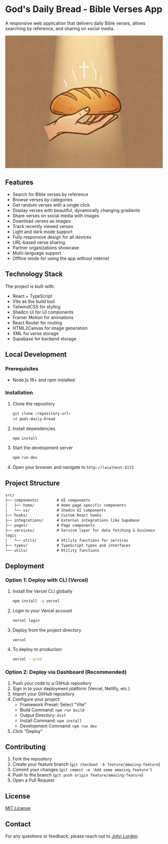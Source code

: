 
# God's Daily Bread - Bible Verses App

A responsive web application that delivers daily Bible verses, allows searching by reference, and sharing on social media.

![Bible Verses App Screenshot](./public/ogimage.jpg)

## Features

- Search for Bible verses by reference
- Browse verses by categories
- Get random verses with a single click
- Display verses with beautiful, dynamically changing gradients
- Share verses on social media with images
- Download verses as images
- Track recently viewed verses
- Light and dark mode support
- Fully responsive design for all devices
- URL-based verse sharing
- Partner organizations showcase
- Multi-language support
- Offline mode for using the app without internet

## Technology Stack

The project is built with:
- React + TypeScript
- Vite as the build tool
- TailwindCSS for styling
- Shadcn UI for UI components
- Framer Motion for animations
- React Router for routing
- HTML2Canvas for image generation
- XML for verse storage
- Supabase for backend storage

## Local Development

### Prerequisites

- Node.js 16+ and npm installed

### Installation

1. Clone the repository
   ```bash
   git clone <repository-url>
   cd gods-daily-bread
   ```

2. Install dependencies
   ```bash
   npm install
   ```

3. Start the development server
   ```bash
   npm run dev
   ```

4. Open your browser and navigate to `http://localhost:5173`

## Project Structure

```
src/
├── components/        # UI components
│   ├── home/          # Home page specific components
│   └── ui/            # Shadcn UI components
├── hooks/             # Custom React hooks
├── integrations/      # External integrations like Supabase
├── pages/             # Page components
├── services/          # Service layer for data fetching & business logic
│   └── utils/         # Utility functions for services
├── types/             # TypeScript types and interfaces
└── utils/             # Utility functions
```

## Deployment

### Option 1: Deploy with CLI (Vercel)

1. Install the Vercel CLI globally
   ```bash
   npm install -g vercel
   ```

2. Login to your Vercel account
   ```bash
   vercel login
   ```

3. Deploy from the project directory
   ```bash
   vercel
   ```

4. To deploy to production
   ```bash
   vercel --prod
   ```

### Option 2: Deploy via Dashboard (Recommended)

1. Push your code to a GitHub repository
2. Sign in to your deployment platform (Vercel, Netlify, etc.)
3. Import your GitHub repository
4. Configure your project:
   - Framework Preset: Select "Vite"
   - Build Command: `npm run build`
   - Output Directory: `dist`
   - Install Command: `npm install`
   - Development Command: `npm run dev`
5. Click "Deploy"

## Contributing

1. Fork the repository
2. Create your feature branch (`git checkout -b feature/amazing-feature`)
3. Commit your changes (`git commit -m 'Add some amazing feature'`)
4. Push to the branch (`git push origin feature/amazing-feature`)
5. Open a Pull Request

## License

[MIT License](./LICENSE)

## Contact

For any questions or feedback, please reach out to [John Lorden](https://itsme.johnlorden.online).
